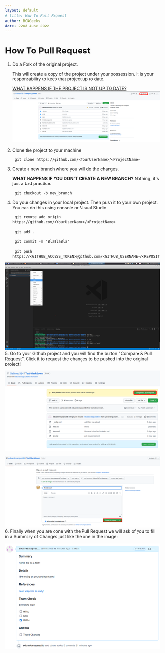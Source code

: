 ```yaml
---
layout: default
# title: How To Pull Request
author: BCNGeeks
date: 22nd June 2022
---
```


# How To Pull Request

1. Do a Fork of the original project.

    This will create a copy of the project under your possession. It is your responsability to keep that project up to date.

    [WHAT HAPPENS IF THE PROJECT IS NOT UP TO DATE?](./uptodate.md)
 ![Fork Button](./img/Fork.png)
2. Clone the project to your machine.

        git clone https://github.com/<YourUserName>/<ProjectName>
3. Create a new branch where you will do the changes.

    **WHAT HAPPENS IF YOU DON'T CREATE A NEW BRANCH?** Nothing, it's just a bad practice.

        git checkout -b new_branch
4. Do your changes in your local project. Then push it to your own project. You can do this using console or Visual Studio

        git remote add origin https://github.com/<YourUserName>/<ProjectName>

        git add .

        git commit -m "BlaBlaBla"

        git push https://<GITHUB_ACCESS_TOKEN>@github.com/<GITHUB_USERNAME>/<REPOSITORY_NAME>.git

 ![Visual-Studio-Push](./img/Push.png)
5. Go to your Github project and you will find the button "Compare & Pull Request". Click it to request the changes to be pushed into the original project!

 ![Pull-Request](./img/ComparePullRequest.png)

 ![Open-Request](./img/OpenPullRequest.png)
6. Finally when you are done with the Pull Request we will ask of you to fill in a Summary of Changes just like the one in the image:

 ![Summary Of Changes](./img/Pull%20Request%20Summary.png)
